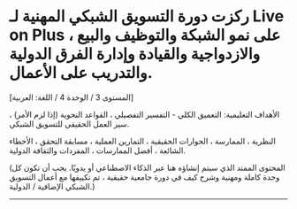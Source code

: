 # ركزت دورة التسويق الشبكي المهنية لـ Live on Plus ، على نمو الشبكة والتوظيف والبيع والازدواجية والقيادة وإدارة الفرق الدولية والتدريب على الأعمال.


[المستوى 3 / الوحدة 4 / اللغة: العربية]

الأهداف التعليمية: التعميق الكلي - التفسير التفصيلي ، القواعد النحوية (إذا لزم الأمر) ، سير العمل الحقيقي للتسويق الشبكي.

النظرية ، الممارسة ، الحوارات الحقيقية ، التمارين العملية ، مسابقة التحقق ، الأخطاء الشائعة ، أفضل الممارسات ، المفردات والثقافة الدولية.


(المحتوى الممتد الذي سيتم إنشاؤه هنا عبر الذكاء الاصطناعي أو يدويًا. يجب أن تكون كل وحدة كاملة ومهنية وشرح كيف في دورة جامعية حقيقية ، تم تكييفها مع أعمال التسويق الشبكي الإضافية / الدولية.)

---
